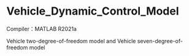 # Vehicle_Dynamic_Control_Model

Compiler：MATLAB R2021a

Vehicle two-degree-of-freedom model and Vehicle seven-degree-of-freedom model

